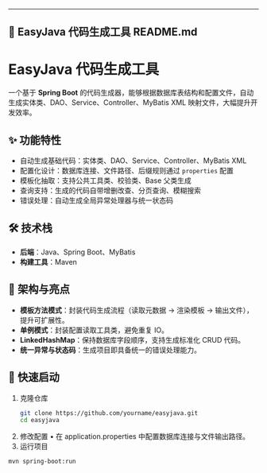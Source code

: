 ---

## 📌 EasyJava 代码生成工具 README.md

# EasyJava 代码生成工具

一个基于 **Spring Boot** 的代码生成器，能够根据数据库表结构和配置文件，自动生成实体类、DAO、Service、Controller、MyBatis XML 映射文件，大幅提升开发效率。

## ✨ 功能特性
- 自动生成基础代码：实体类、DAO、Service、Controller、MyBatis XML
- 配置化设计：数据库连接、文件路径、后缀规则通过 `properties` 配置
- 模板化抽取：支持公共工具类、校验类、Base 父类生成
- 查询支持：生成的代码自带增删改查、分页查询、模糊搜索
- 错误处理：自动生成全局异常处理器与统一状态码

## 🛠️ 技术栈
- **后端**：Java、Spring Boot、MyBatis  
- **构建工具**：Maven  

## 🔑 架构与亮点
- **模板方法模式**：封装代码生成流程（读取元数据 → 渲染模板 → 输出文件），提升可扩展性。  
- **单例模式**：封装配置读取工具类，避免重复 IO。  
- **LinkedHashMap**：保持数据库字段顺序，支持生成标准化 CRUD 代码。  
- **统一异常与状态码**：生成项目即具备统一的错误处理能力。  

## 🚀 快速启动
1. 克隆仓库  
   ```bash
   git clone https://github.com/yourname/easyjava.git
   cd easyjava
2. 修改配置
	•	在 application.properties 中配置数据库连接与文件输出路径。
3. 运行项目
  ```bash
  mvn spring-boot:run
